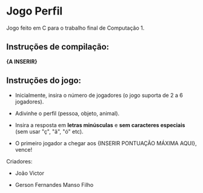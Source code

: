 # Jogo Perfil
Jogo feito em C para o trabalho final de Computação 1.

## Instruções de compilação:

**{A INSERIR}**

## Instruções do jogo:

* Inicialmente, insira o número de jogadores (o jogo suporta de 2 a 6 jogadores).

* Adivinhe o perfil (pessoa, objeto, animal).

* Insira a resposta em **letras minúsculas** e **sem caracteres especiais** (sem usar "ç", "ã", "ó" etc).

* O primeiro jogador a chegar aos {INSERIR PONTUAÇÃO MÁXIMA AQUI}, vence!


Criadores:

* João Victor

* Gerson Fernandes Manso Filho
